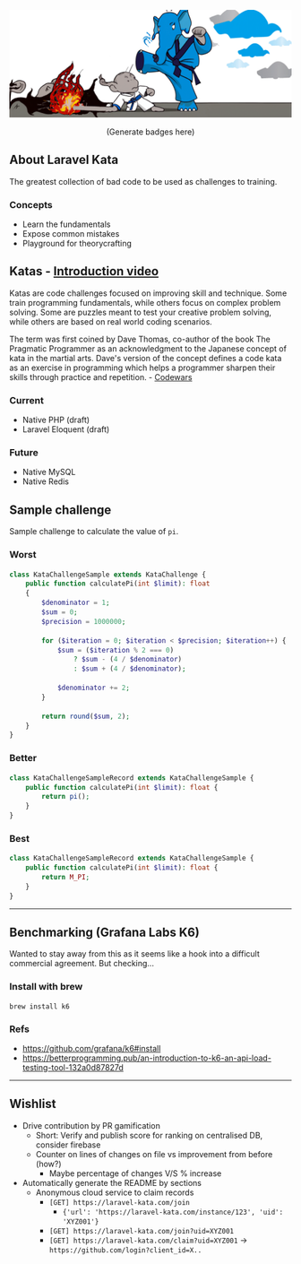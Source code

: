 <p align="center">
  <a href="https://www.youtube.com/watch?v=r_8Rw16uscg" target="_blank">
    <img src="./public/laravel-kata-image-trans.png" width="600" alt="Replace with Laravel Kata logo">
  </a>
</p>


<p align="center">
    (Generate badges here)
</p>

## About Laravel Kata
The greatest collection of bad code to be used as challenges to training.

### Concepts
- Learn the fundamentals
- Expose common mistakes
- Playground for theorycrafting

## Katas - [Introduction video](https://www.youtube.com/watch?v=r_8Rw16uscg)
Katas are code challenges focused on improving skill and technique. Some train programming fundamentals, while others focus on complex problem solving. Some are puzzles meant to test your creative problem solving, while others are based on real world coding scenarios.

The term was first coined by Dave Thomas, co-author of the book The Pragmatic Programmer as an acknowledgment to the Japanese concept of kata in the martial arts. Dave's version of the concept defines a code kata as an exercise in programming which helps a programmer sharpen their skills through practice and repetition. - [Codewars](https://docs.codewars.com/concepts/kata/)

### Current 
- Native PHP (draft)
- Laravel Eloquent (draft)

### Future
- Native MySQL
- Native Redis

## Sample challenge
Sample challenge to calculate the value of `pi`.

### Worst
```php
class KataChallengeSample extends KataChallenge {
    public function calculatePi(int $limit): float
    {
        $denominator = 1;
        $sum = 0;
        $precision = 1000000;

        for ($iteration = 0; $iteration < $precision; $iteration++) {
            $sum = ($iteration % 2 === 0)
                ? $sum - (4 / $denominator)
                : $sum + (4 / $denominator);

            $denominator += 2;
        }

        return round($sum, 2);
    }
}
```

### Better
```php 
class KataChallengeSampleRecord extends KataChallengeSample {
    public function calculatePi(int $limit): float {
        return pi();
    }
}
```

### Best
```php 
class KataChallengeSampleRecord extends KataChallengeSample {
    public function calculatePi(int $limit): float {
        return M_PI;
    }
}
```
---
## Benchmarking (Grafana Labs K6)
Wanted to stay away from this as it seems like a hook into a difficult commercial agreement. But checking...

### Install with brew
```
brew install k6
```

### Refs
- https://github.com/grafana/k6#install
- https://betterprogramming.pub/an-introduction-to-k6-an-api-load-testing-tool-132a0d87827d
---

## Wishlist
- Drive contribution by PR gamification
  - Short: Verify and publish score for ranking on centralised DB, consider firebase
  - Counter on lines of changes on file vs improvement from before (how?)
    - Maybe percentage of changes V/S % increase
- Automatically generate the README by sections
  - Anonymous cloud service to claim records
    - `[GET] https://laravel-kata.com/join`
        - `{'url': 'https://laravel-kata.com/instance/123', 'uid': 'XYZ001'}`
    - `[GET] https://laravel-kata.com/join?uid=XYZ001`
    - `[GET] https://laravel-kata.com/claim?uid=XYZ001` -> `https://github.com/login?client_id=X..`
